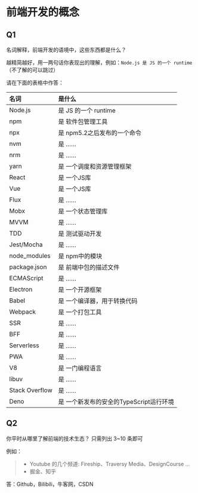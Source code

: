 # 前端开发的概念

## Q1

名词解释，前端开发的语境中，这些东西都是什么？

越精简越好，用一两句话你表现出的理解，例如：`Node.js 是 JS 的一个 runtime`  
（不了解的可以跳过）

请在下面的表格中作答：

| 名词           | 是什么               |
| :------------- | :------------------ |
| Node.js        | 是 JS 的一个 runtime |
| npm            | 是 软件包管理工具      |
| npx            | 是 npm5.2之后发布的一个命令 |
| nvm            | 是 ……                |
| nrm            | 是 ……                |
| yarn           | 是 一个调度和资源管理框架   |
| React          | 是 一个JS库 |
| Vue            | 是 一个JS库 |
| Flux           | 是 ……                |
| Mobx           | 是 一个状态管理库 |
| MVVM           | 是 ……                |
| TDD            | 是 测试驱动开发  |
| Jest/Mocha     | 是 ……                |
| node_modules   | 是 npm中的模块  |
| package.json   | 是 前端中包的描述文件  |
| ECMAScript     | 是 ……                |
| Electron       | 是 一个开源框架  |
| Babel          | 是 一个编译器，用于转换代码    |
| Webpack        | 是 一个打包工具  |
| SSR            | 是 ……                |
| BFF            | 是 ……                |
| Serverless     | 是 ……                |
| PWA            | 是 ……                |
| V8             | 是 一门编程语言       |
| libuv          | 是 ……                |
| Stack Overflow | 是 ……                |
| Deno           | 是 一个新发布的安全的TypeScript运行环境      |

## Q2

你平时从哪里了解前端的技术生态？
只需列出 3~10 条即可

例如：

> - Youtube 的几个频道: Fireship、Traversy Media、DesignCourse …
> - 掘金、知乎

答：Github，Bilibili，牛客网，CSDN
